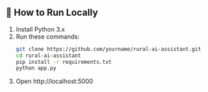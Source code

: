 ## 🚀 How to Run Locally

1. Install Python 3.x
2. Run these commands:
   ```bash
   git clone https://github.com/yourname/rural-ai-assistant.git
   cd rural-ai-assistant
   pip install -r requirements.txt
   python app.py
   ```
3. Open http://localhost:5000
